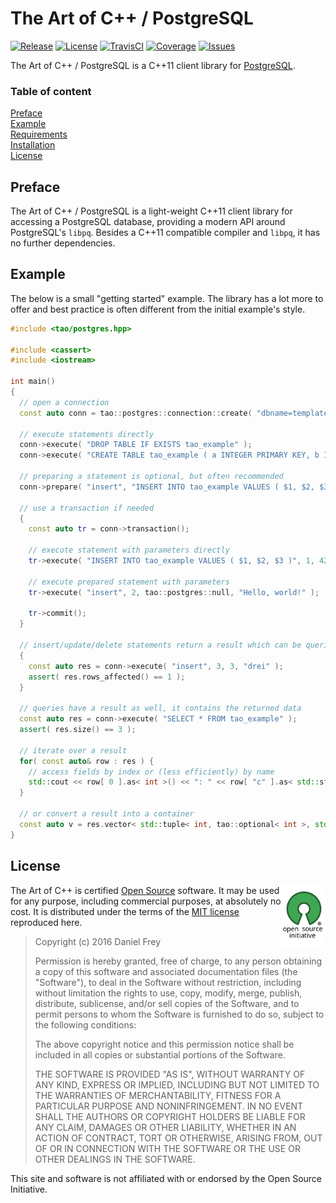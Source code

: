 # The Art of C++ / PostgreSQL

[![Release](https://img.shields.io/github/release/taocpp/postgres.svg)](https://github.com/taocpp/postgres/releases/latest)
[![License](https://img.shields.io/github/license/taocpp/postgres.svg)](#license)
[![TravisCI](https://travis-ci.org/taocpp/postgres.svg)](https://travis-ci.org/taocpp/postgres)
[![Coverage](https://img.shields.io/coveralls/taocpp/postgres.svg)](https://coveralls.io/github/taocpp/postgres)
[![Issues](https://img.shields.io/github/issues/taocpp/postgres.svg)](https://github.com/taocpp/postgres/issues)

The Art of C++ / PostgreSQL is a C++11 client library for [PostgreSQL](http://www.postgresql.org/).

### Table of content

[Preface](#preface)<br/>
[Example](#example)<br/>
[Requirements](#requirements)<br/>
[Installation](#installation)<br/>
[License](#license)

## Preface

The Art of C++ / PostgreSQL is a light-weight C++11 client library for accessing a PostgreSQL database, providing a modern API around PostgreSQL's `libpq`. Besides a C++11 compatible compiler and `libpq`, it has no further dependencies.

## Example

The below is a small "getting started" example. The library has a lot more to offer and best practice is often different from the initial example's style.

```c++
#include <tao/postgres.hpp>

#include <cassert>
#include <iostream>

int main()
{
  // open a connection
  const auto conn = tao::postgres::connection::create( "dbname=template1" );

  // execute statements directly
  conn->execute( "DROP TABLE IF EXISTS tao_example" );
  conn->execute( "CREATE TABLE tao_example ( a INTEGER PRIMARY KEY, b INTEGER, c TEXT NOT NULL )" );

  // preparing a statement is optional, but often recommended
  conn->prepare( "insert", "INSERT INTO tao_example VALUES ( $1, $2, $3 )" );

  // use a transaction if needed
  {
    const auto tr = conn->transaction();

    // execute statement with parameters directly
    tr->execute( "INSERT INTO tao_example VALUES ( $1, $2, $3 )", 1, 42, "foo" );

    // execute prepared statement with parameters
    tr->execute( "insert", 2, tao::postgres::null, "Hello, world!" );

    tr->commit();
  }

  // insert/update/delete statements return a result which can be queried for the rows affected
  {
    const auto res = conn->execute( "insert", 3, 3, "drei" );
    assert( res.rows_affected() == 1 );
  }

  // queries have a result as well, it contains the returned data
  const auto res = conn->execute( "SELECT * FROM tao_example" );
  assert( res.size() == 3 );

  // iterate over a result
  for( const auto& row : res ) {
    // access fields by index or (less efficiently) by name
    std::cout << row[ 0 ].as< int >() << ": " << row[ "c" ].as< std::string >() << std::endl;
  }

  // or convert a result into a container
  const auto v = res.vector< std::tuple< int, tao::optional< int >, std::string > >();
}
```

## License

<a href="http://www.opensource.org/"><img height="100" align="right" src="docs/osi.svg"></a>

The Art of C++ is certified [Open Source](http://www.opensource.org/docs/definition.html) software. It may be used for any purpose, including commercial purposes, at absolutely no cost. It is distributed under the terms of the [MIT license](http://www.opensource.org/licenses/mit-license.html) reproduced here.

> Copyright (c) 2016 Daniel Frey
>
> Permission is hereby granted, free of charge, to any person obtaining a copy of this software and associated documentation files (the "Software"), to deal in the Software without restriction, including without limitation the rights to use, copy, modify, merge, publish, distribute, sublicense, and/or sell copies of the Software, and to permit persons to whom the Software is furnished to do so, subject to the following conditions:
>
> The above copyright notice and this permission notice shall be included in all copies or substantial portions of the Software.
>
> THE SOFTWARE IS PROVIDED "AS IS", WITHOUT WARRANTY OF ANY KIND, EXPRESS OR IMPLIED, INCLUDING BUT NOT LIMITED TO THE WARRANTIES OF MERCHANTABILITY, FITNESS FOR A PARTICULAR PURPOSE AND NONINFRINGEMENT. IN NO EVENT SHALL THE AUTHORS OR COPYRIGHT HOLDERS BE LIABLE FOR ANY CLAIM, DAMAGES OR OTHER LIABILITY, WHETHER IN AN ACTION OF CONTRACT, TORT OR OTHERWISE, ARISING FROM, OUT OF OR IN CONNECTION WITH THE SOFTWARE OR THE USE OR OTHER DEALINGS IN THE SOFTWARE.

This site and software is not affiliated with or endorsed by the Open Source Initiative.
